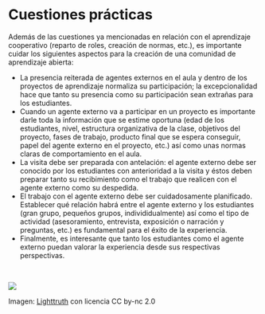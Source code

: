 
# Cuestiones prácticas

Además de las cuestiones ya mencionadas en relación con el aprendizaje cooperativo (reparto de roles, creación de normas, etc.), es importante cuidar los siguientes aspectos para la creación de una comunidad de aprendizaje abierta:

- La presencia reiterada de agentes externos en el aula y dentro de los proyectos de aprendizaje normaliza su participación; la excepcionalidad hace que tanto su presencia como su participación sean extrañas para los estudiantes.
- Cuando un agente externo va a participar en un proyecto es importante darle toda la información que se estime oportuna (edad de los estudiantes, nivel, estructura organizativa de la clase, objetivos del proyecto, fases de trabajo, producto final que se espera conseguir, papel del agente externo en el proyecto, etc.) así como unas normas claras de comportamiento en el aula.
- La visita debe ser preparada con antelación: el agente externo debe ser conocido por los estudiantes con anterioridad a la visita y éstos deben preparar tanto su recibimiento como el trabajo que realicen con el agente externo como su despedida.
- El trabajo con el agente externo debe ser cuidadosamente planificado. Establecer qué relación habrá entre el agente externo y los estudiantes (gran grupo, pequeños grupos, individidualmente) así como el tipo de actividad (asesoramiento, entrevista, exposición o narración y preguntas, etc.) es fundamental para el éxito de la experiencia.
- Finalmente, es interesante que tanto los estudiantes como el agente externo puedan valorar la experiencia desde sus respectivas perspectivas.

 

![](https://raw.githubusercontent.com/catedu/abp/master/img/ninos_felices.jpg)

Imagen: [Lighttruth](http://www.flickr.com/photos/58648496@N02/5380522396/) con licencia CC by-nc 2.0
